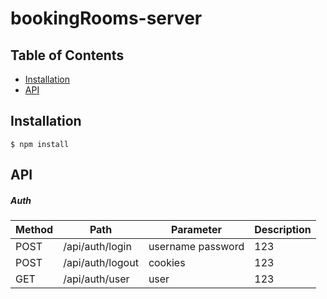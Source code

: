 # bookingRooms-server

## Table of Contents

- [Installation](#installation)
- [API](#aPI)

## Installation

```
$ npm install
```

## API

##### Auth

| Method                 | Path                                                              | Parameter                                             | Description                                                                                                                                                                                                               |
| ---------------------- | ----------------------------------------------------------------- | ----------------------------------------------------- | ------------------------------------------------------------------------------------------------------------------------------------------------------------------------------------------------------------------------ |
| POST        | /api/auth/login  | username password | 123         |
| POST        | /api/auth/logout | cookies           | 123         |
| GET         | /api/auth/user   | user              | 123         |
